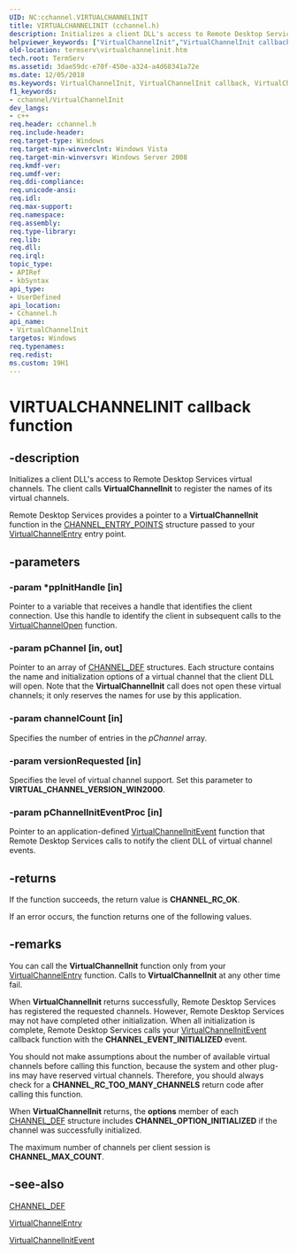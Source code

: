 ```yaml
---
UID: NC:cchannel.VIRTUALCHANNELINIT
title: VIRTUALCHANNELINIT (cchannel.h)
description: Initializes a client DLL's access to Remote Desktop Services virtual channels.
helpviewer_keywords: ["VirtualChannelInit","VirtualChannelInit callback","VirtualChannelInit callback function [Remote Desktop Services]","_win32_virtualchannelinit","cchannel/VirtualChannelInit","termserv.virtualchannelinit"]
old-location: termserv\virtualchannelinit.htm
tech.root: TermServ
ms.assetid: 3dae59dc-e70f-450e-a324-a4d68341a72e
ms.date: 12/05/2018
ms.keywords: VirtualChannelInit, VirtualChannelInit callback, VirtualChannelInit callback function [Remote Desktop Services], _win32_virtualchannelinit, cchannel/VirtualChannelInit, termserv.virtualchannelinit
f1_keywords:
- cchannel/VirtualChannelInit
dev_langs:
- c++
req.header: cchannel.h
req.include-header: 
req.target-type: Windows
req.target-min-winverclnt: Windows Vista
req.target-min-winversvr: Windows Server 2008
req.kmdf-ver: 
req.umdf-ver: 
req.ddi-compliance: 
req.unicode-ansi: 
req.idl: 
req.max-support: 
req.namespace: 
req.assembly: 
req.type-library: 
req.lib: 
req.dll: 
req.irql: 
topic_type:
- APIRef
- kbSyntax
api_type:
- UserDefined
api_location:
- Cchannel.h
api_name:
- VirtualChannelInit
targetos: Windows
req.typenames: 
req.redist: 
ms.custom: 19H1
---
```


# VIRTUALCHANNELINIT callback function


## -description


Initializes a client DLL's access to Remote Desktop Services virtual channels. The client calls <b>VirtualChannelInit</b> to register the 
    names of its virtual channels.

Remote Desktop Services provides a pointer to a <b>VirtualChannelInit</b> function in the 
    <a href="https://docs.microsoft.com/windows/desktop/api/cchannel/ns-cchannel-channel_entry_points">CHANNEL_ENTRY_POINTS</a> structure passed to 
    your <a href="https://docs.microsoft.com/windows/desktop/api/cchannel/nc-cchannel-virtualchannelentry">VirtualChannelEntry</a> entry point.


## -parameters




### -param *ppInitHandle [in]

Pointer to a variable that receives a handle that identifies the client connection. Use this handle to 
      identify the client in subsequent calls to the 
      <a href="https://docs.microsoft.com/windows/desktop/api/cchannel/nc-cchannel-virtualchannelopen">VirtualChannelOpen</a> function.


### -param pChannel [in, out]

Pointer to an array of <a href="https://docs.microsoft.com/windows/desktop/api/pchannel/ns-pchannel-tagchannel_def">CHANNEL_DEF</a> 
      structures. Each structure contains the name and initialization options of a virtual channel that the client 
      DLL will open. Note that the <b>VirtualChannelInit</b> call does not open these 
      virtual channels; it only reserves the names for use by this application.


### -param channelCount [in]

Specifies the number of entries in the <i>pChannel</i> array.


### -param versionRequested [in]

Specifies the level of virtual channel support. Set this parameter to <b>VIRTUAL_CHANNEL_VERSION_WIN2000</b>.


### -param pChannelInitEventProc [in]

Pointer to an application-defined 
      <a href="https://docs.microsoft.com/windows/desktop/api/cchannel/nc-cchannel-channel_init_event_fn">VirtualChannelInitEvent</a> function that 
      Remote Desktop Services calls to notify the client DLL of virtual channel events.


## -returns



If the function succeeds, the return value is <b>CHANNEL_RC_OK</b>.

If an error occurs, the function returns one of the following values.




## -remarks



You can call the <b>VirtualChannelInit</b> function only from your 
   <a href="https://docs.microsoft.com/windows/desktop/api/cchannel/nc-cchannel-virtualchannelentry">VirtualChannelEntry</a> function. 
   Calls to <b>VirtualChannelInit</b> at any other time fail.

When <b>VirtualChannelInit</b> returns successfully, Remote Desktop Services has 
   registered the requested channels. However, Remote Desktop Services may not have completed other initialization. When 
   all initialization is complete, Remote Desktop Services calls your 
   <a href="https://docs.microsoft.com/windows/desktop/api/cchannel/nc-cchannel-channel_init_event_fn">VirtualChannelInitEvent</a> 
   callback function with the <b>CHANNEL_EVENT_INITIALIZED</b> event.

You should not make assumptions about the number of available virtual channels before calling this function, 
   because the system and other plug-ins may have reserved virtual channels. Therefore, you should always check for a 
   <b>CHANNEL_RC_TOO_MANY_CHANNELS</b> return code after calling this function.

When <b>VirtualChannelInit</b> returns, the <b>options</b> member of each 
   <a href="https://docs.microsoft.com/windows/desktop/api/pchannel/ns-pchannel-tagchannel_def">CHANNEL_DEF</a> structure includes 
   <b>CHANNEL_OPTION_INITIALIZED</b> if the channel was successfully initialized.

The maximum number of channels per client session is <b>CHANNEL_MAX_COUNT</b>.




## -see-also




<a href="https://docs.microsoft.com/windows/desktop/api/pchannel/ns-pchannel-tagchannel_def">CHANNEL_DEF</a>



<a href="https://docs.microsoft.com/windows/desktop/api/cchannel/nc-cchannel-virtualchannelentry">VirtualChannelEntry</a>



<a href="https://docs.microsoft.com/windows/desktop/api/cchannel/nc-cchannel-channel_init_event_fn">VirtualChannelInitEvent</a>
 

 

